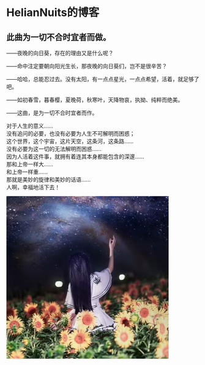 # HelianNuits的博客
## 此曲为一切不合时宜者而做。

&mdash;&mdash;夜晚的向日葵，存在的理由又是什么呢？

&mdash;&mdash;命中注定要朝向阳光生长，那夜晚的向日葵们，岂不是很辛苦？

&mdash;&mdash;哈哈，总能忍过去。没有太阳，有一点点星光，一点点希望，活着，就足够了吧。

&mdash;&mdash;如初春雪，暮春樱，夏晚荷，秋寒叶，天降物哀，执拗、纯粹而绝美。

&mdash;&mdash;这曲，是为一切不合时宜者而作。


对于人生的意义……  
没有追问的必要，也没有必要为人生不可解明而困惑；  
这个世界，这个宇宙，这片天空，这条河，这条路……  
没有必要为这一切的无法解明而困惑……  
因为人活着这件事，就拥有着连其本身都能包含的深邃……   
那和上帝一样大……   
和上帝一样重……   
那就是美妙的旋律和美妙的话语……  
人啊，幸福地活下去！  

![HelianNuits](assets/HelianNuits.jpg)
